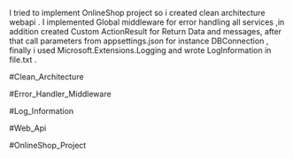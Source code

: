 I tried to implement OnlineShop project so i created clean architecture webapi . I implemented Global middleware for error handling all services ,in addition created Custom ActionResult  for Return Data and messages, after that call parameters from appsettings.json for instance DBConnection , finally i used Microsoft.Extensions.Logging and wrote LogInformation in file.txt .




#Clean_Architecture 

#Error_Handler_Middleware 

#Log_Information

#Web_Api

#OnlineShop_Project

